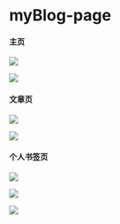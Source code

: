 # myBlog-page

#### 主页

![](http://opok8iwaa.bkt.clouddn.com/image/github/myBlog/index-1.png)

![](http://opok8iwaa.bkt.clouddn.com/image/github/myBlog/index-2.png)



#### 文章页

![](http://opok8iwaa.bkt.clouddn.com/image/github/myBlog/article-1.png)

![](http://opok8iwaa.bkt.clouddn.com/image/github/myBlog/article-2.png)

#### 个人书签页

![](http://opok8iwaa.bkt.clouddn.com/image/github/myBlog/bookmarks-1.png)

![](http://opok8iwaa.bkt.clouddn.com/image/github/myBlog/bookmarks-2.png)



![](http://opok8iwaa.bkt.clouddn.com/image/github/myBlog/bookmarks-3.png)